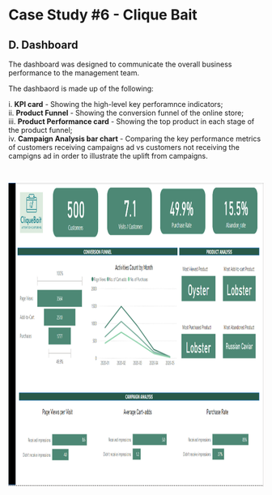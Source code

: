 # Case Study #6 - Clique Bait
## D. Dashboard

The dashboard was designed to communicate the overall business performance to the management team. 

The dashbaord is made up of the following:

  i. **KPI card**  - Showing the high-level key perforamnce indicators; 
  <br>
  ii. **Product Funnel** - Showing the conversion funnel of the online store; 
    <br>
  iii. **Product Performance card** - Showing the top product in each stage of the product funnel;
    <br>
  iv. **Campaign Analysis bar chart** - Comparing the key performance metrics of customers receiving campaigns ad vs customers not receiving the campigns ad in order to illustrate the uplift from campaigns. <br/>

<br>

<p align="center">
<img src="https://github.com/RuthyYao/8-Weeks-SQL-Challenge/blob/main/images/6-Dashboard.PNG" align="center" width="1000" height="600" >
